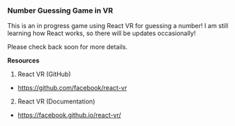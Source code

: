 ### Number Guessing Game in VR


This is an in progress game using React VR for guessing a number! I am still learning how React works, so there will be updates occasionally!

Please check back soon for more details.

**Resources**

1) React VR (GitHub)
 - https://github.com/facebook/react-vr

2) React VR (Documentation)
  - https://facebook.github.io/react-vr/
